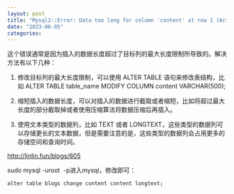 ```yaml
---
layout: post
title: "Mysql2::Error: Data too long for column 'content' at row 1 (ActiveRecord::ValueTooLong) "
date: "2023-06-05"
categories: 
---
```

<p>这个错误通常是因为插入的数据长度超过了目标列的最大长度限制所导致的。解决方法有以下几种：</p>

<ol>
	<li>
	<p>修改目标列的最大长度限制，可以使用 ALTER TABLE 语句来修改表结构，比如 ALTER TABLE table_name MODIFY COLUMN content VARCHAR(500);</p>
	</li>
	<li>
	<p>缩短插入的数据长度，可以对插入的数据进行截取或者缩短，比如将超过最大长度的部分截取掉或者使用压缩算法将数据压缩后再插入。</p>
	</li>
	<li>
	<p>使用文本类型的数据列，比如 TEXT 或者 LONGTEXT，这些类型的数据列可以存储更长的文本数据，但是需要注意的是，这些类型的数据列会占用更多的存储空间和查询时间。</p>
	</li>
</ol>

<p><a href="http://linlin.fun/blogs/605">http://linlin.fun/blogs/605</a></p>

<p>sudo mysql -uroot&nbsp; -p进入mysql，修改即可：</p>

<p><code>alter table blogs change content content longtext;</code></p>

<p>&nbsp;</p>

